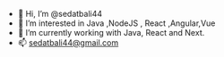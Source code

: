 - 👋 Hi, I’m @sedatbali44
- 👀 I’m interested in Java ,NodeJS , React ,Angular,Vue
- 🌱 I’m currently working with Java, React and Next.
- 📫 sedatbali44@gmail.com

<!---
sedatbali44/sedatbali44 is a ✨ special ✨ repository because its `README.md` (this file) appears on your GitHub profile.
You can click the Preview link to take a look at your changes.
--->
